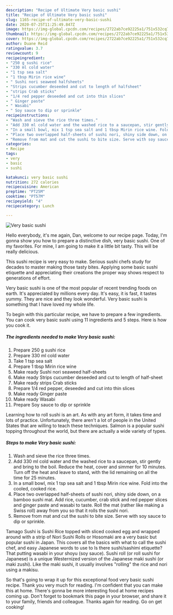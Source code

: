 ```yaml
---
description: "Recipe of Ultimate Very basic sushi"
title: "Recipe of Ultimate Very basic sushi"
slug: 1165-recipe-of-ultimate-very-basic-sushi
date: 2020-07-25T11:25:49.847Z
image: https://img-global.cpcdn.com/recipes/2722ab7ce92225a1/751x532cq70/very-basic-sushi-recipe-main-photo.jpg
thumbnail: https://img-global.cpcdn.com/recipes/2722ab7ce92225a1/751x532cq70/very-basic-sushi-recipe-main-photo.jpg
cover: https://img-global.cpcdn.com/recipes/2722ab7ce92225a1/751x532cq70/very-basic-sushi-recipe-main-photo.jpg
author: Duane Reid
ratingvalue: 3.7
reviewcount: 9
recipeingredient:
- "250 g sushi rice"
- "330 ml cold water"
- "1 tsp sea salt"
- "1 tbsp Mirin rice wine"
- " Sushi nori seaweed halfsheets"
- "Strips cucumber deseeded and cut to length of halfsheet"
- "strips Crab sticks"
- "1/4 red pepper deseeded and cut into thin slices"
- " Ginger paste"
- " Wasabi"
- " Soy sauce to dip or sprinkle"
recipeinstructions:
- "Wash and sieve the rice three times."
- "Add 330 ml cold water and the washed rice to a saucepan, stir gently and bring to the boil. Reduce the heat, cover and simmer for 10 minutes. Turn off the heat and leave to stand, with the lid remaining on all the time for 25 minutes."
- "In a small bowl, mix 1 tsp sea salt and 1 tbsp Mirin rice wine. Fold into the cooled, cooked rice."
- "Place two overlapped half-sheets of sushi nori, shiny side down, on a bamboo sushi mat. Add rice, cucumber, crab stick and red pepper slices and ginger paste and wasabi to taste. Roll the mat (rather like making a Swiss roll) away from you so that it rolls the sushi nori."
- "Remove from mat and cut the sushi to bite size. Serve with soy sauce to dip or sprinkle."
categories:
- Recipe
tags:
- very
- basic
- sushi

katakunci: very basic sushi 
nutrition: 272 calories
recipecuisine: American
preptime: "PT25M"
cooktime: "PT57M"
recipeyield: "4"
recipecategory: Lunch

---
```



![Very basic sushi](https://img-global.cpcdn.com/recipes/2722ab7ce92225a1/751x532cq70/very-basic-sushi-recipe-main-photo.jpg)

Hello everybody, it's me again, Dan, welcome to our recipe page. Today, I'm gonna show you how to prepare a distinctive dish, very basic sushi. One of my favorites. For mine, I am going to make it a little bit tasty. This will be really delicious.

This sushi recipe is very easy to make. Serious sushi chefs study for decades to master making those tasty bites. Applying some basic sushi etiquette and appreciating their creations the proper way shows respect to generations of effort.

Very basic sushi is one of the most popular of recent trending foods on earth. It's appreciated by millions every day. It's easy, it is fast, it tastes yummy. They are nice and they look wonderful. Very basic sushi is something that I have loved my whole life.


To begin with this particular recipe, we have to prepare a few ingredients. You can cook very basic sushi using 11 ingredients and 5 steps. Here is how you cook it.

<!--inarticleads1-->

##### The ingredients needed to make Very basic sushi:

1. Prepare 250 g sushi rice
1. Prepare 330 ml cold water
1. Take 1 tsp sea salt
1. Prepare 1 tbsp Mirin rice wine
1. Make ready  Sushi nori seaweed half-sheets
1. Make ready Strips cucumber deseeded and cut to length of half-sheet
1. Make ready strips Crab sticks
1. Prepare 1/4 red pepper, deseeded and cut into thin slices
1. Make ready  Ginger paste
1. Make ready  Wasabi
1. Prepare  Soy sauce to dip or sprinkle


Learning how to roll sushi is an art. As with any art form, it takes time and lots of practice. Unfortunately, there aren&#39;t a lot of people in the United States that are willing to teach these techniques. Salmon is a popular sushi topping throughout the world, but there are actually a wide variety of types. 

<!--inarticleads2-->

##### Steps to make Very basic sushi:

1. Wash and sieve the rice three times.
1. Add 330 ml cold water and the washed rice to a saucepan, stir gently and bring to the boil. Reduce the heat, cover and simmer for 10 minutes. Turn off the heat and leave to stand, with the lid remaining on all the time for 25 minutes.
1. In a small bowl, mix 1 tsp sea salt and 1 tbsp Mirin rice wine. Fold into the cooled, cooked rice.
1. Place two overlapped half-sheets of sushi nori, shiny side down, on a bamboo sushi mat. Add rice, cucumber, crab stick and red pepper slices and ginger paste and wasabi to taste. Roll the mat (rather like making a Swiss roll) away from you so that it rolls the sushi nori.
1. Remove from mat and cut the sushi to bite size. Serve with soy sauce to dip or sprinkle.


Tamago Sushi is Sushi Rice topped with sliced cooked egg and wrapped around with a strip of Nori Sushi Rolls or Hosomaki are a very basic but popular sushi in Japan. This covers all the basics with what to call the sushi chef, and easy Japanese words to use to Is there sushi/sashimi etiquette? That putting wasabi in your shoyu (soy sauce). Sushi roll (or roll sushi for Japanese) is a unique Westernized version of the Japanese maki sushi (or maki zushi). Like the maki sushi, it usually involves &#34;rolling&#34; the rice and nori using a makisu. 

So that's going to wrap it up for this exceptional food very basic sushi recipe. Thank you very much for reading. I'm confident that you can make this at home. There's gonna be more interesting food at home recipes coming up. Don't forget to bookmark this page in your browser, and share it to your family, friends and colleague. Thanks again for reading. Go on get cooking!
